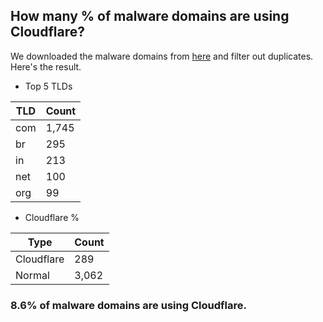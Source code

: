 ## How many % of malware domains are using Cloudflare?


We downloaded the malware domains from [here](https://urlhaus.abuse.ch) and filter out duplicates.
Here's the result.


[//]: # (start replacement)


- Top 5 TLDs

| TLD | Count |
| --- | --- |
| com | 1,745 |
| br | 295 |
| in | 213 |
| net | 100 |
| org | 99 |


- Cloudflare %

| Type | Count |
| --- | --- |
| Cloudflare | 289 |
| Normal | 3,062 |


### 8.6% of malware domains are using Cloudflare.